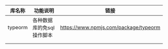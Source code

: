| 库名称  | 功能说明                  | 链接                                  |
| ------- | ------------------------- | ------------------------------------- |
| typeorm | 各种数据库的免sql操作脚本 | https://www.npmjs.com/package/typeorm |
|         |                           |                                       |
|         |                           |                                       |

